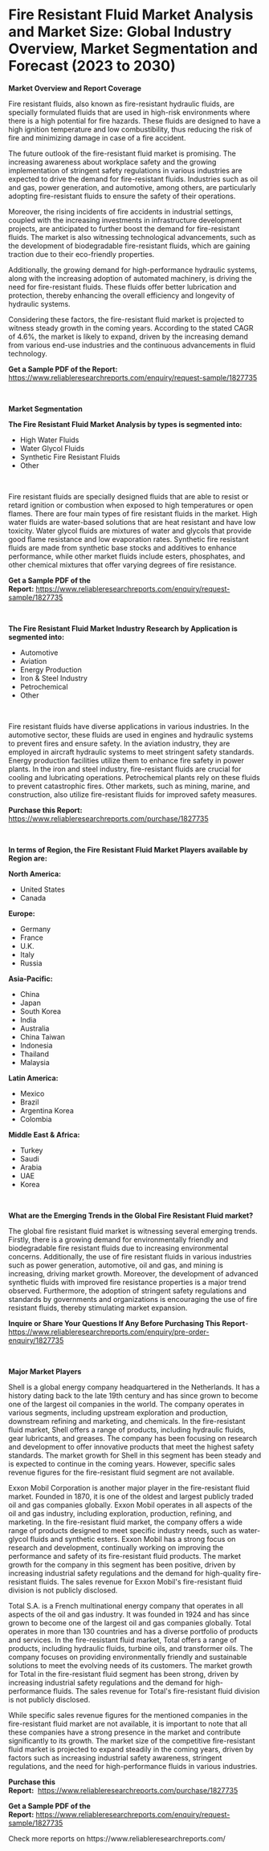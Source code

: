 <p><h1>Fire Resistant Fluid Market Analysis and Market Size: Global Industry Overview, Market Segmentation and Forecast (2023 to 2030)</h1></p><p><strong>Market Overview and Report Coverage</strong></p>
<p><p>Fire resistant fluids, also known as fire-resistant hydraulic fluids, are specially formulated fluids that are used in high-risk environments where there is a high potential for fire hazards. These fluids are designed to have a high ignition temperature and low combustibility, thus reducing the risk of fire and minimizing damage in case of a fire accident.</p><p>The future outlook of the fire-resistant fluid market is promising. The increasing awareness about workplace safety and the growing implementation of stringent safety regulations in various industries are expected to drive the demand for fire-resistant fluids. Industries such as oil and gas, power generation, and automotive, among others, are particularly adopting fire-resistant fluids to ensure the safety of their operations.</p><p>Moreover, the rising incidents of fire accidents in industrial settings, coupled with the increasing investments in infrastructure development projects, are anticipated to further boost the demand for fire-resistant fluids. The market is also witnessing technological advancements, such as the development of biodegradable fire-resistant fluids, which are gaining traction due to their eco-friendly properties.</p><p>Additionally, the growing demand for high-performance hydraulic systems, along with the increasing adoption of automated machinery, is driving the need for fire-resistant fluids. These fluids offer better lubrication and protection, thereby enhancing the overall efficiency and longevity of hydraulic systems.</p><p>Considering these factors, the fire-resistant fluid market is projected to witness steady growth in the coming years. According to the stated CAGR of 4.6%, the market is likely to expand, driven by the increasing demand from various end-use industries and the continuous advancements in fluid technology.</p></p>
<p><strong>Get a Sample PDF of the Report:</strong> <a href="https://www.reliableresearchreports.com/enquiry/request-sample/1827735">https://www.reliableresearchreports.com/enquiry/request-sample/1827735</a></p>
<p>&nbsp;</p>
<p><strong>Market Segmentation</strong></p>
<p><strong>The Fire Resistant Fluid Market Analysis by types is segmented into:</strong></p>
<p><ul><li>High Water Fluids</li><li>Water Glycol Fluids</li><li>Synthetic Fire Resistant Fluids</li><li>Other</li></ul></p>
<p>&nbsp;</p>
<p><p>Fire resistant fluids are specially designed fluids that are able to resist or retard ignition or combustion when exposed to high temperatures or open flames. There are four main types of fire resistant fluids in the market. High water fluids are water-based solutions that are heat resistant and have low toxicity. Water glycol fluids are mixtures of water and glycols that provide good flame resistance and low evaporation rates. Synthetic fire resistant fluids are made from synthetic base stocks and additives to enhance performance, while other market fluids include esters, phosphates, and other chemical mixtures that offer varying degrees of fire resistance.</p></p>
<p><strong>Get a Sample PDF of the Report:</strong>&nbsp;<a href="https://www.reliableresearchreports.com/enquiry/request-sample/1827735">https://www.reliableresearchreports.com/enquiry/request-sample/1827735</a></p>
<p>&nbsp;</p>
<p><strong>The Fire Resistant Fluid Market Industry Research by Application is segmented into:</strong></p>
<p><ul><li>Automotive</li><li>Aviation</li><li>Energy Production</li><li>Iron & Steel Industry</li><li>Petrochemical</li><li>Other</li></ul></p>
<p>&nbsp;</p>
<p><p>Fire resistant fluids have diverse applications in various industries. In the automotive sector, these fluids are used in engines and hydraulic systems to prevent fires and ensure safety. In the aviation industry, they are employed in aircraft hydraulic systems to meet stringent safety standards. Energy production facilities utilize them to enhance fire safety in power plants. In the iron and steel industry, fire-resistant fluids are crucial for cooling and lubricating operations. Petrochemical plants rely on these fluids to prevent catastrophic fires. Other markets, such as mining, marine, and construction, also utilize fire-resistant fluids for improved safety measures.</p></p>
<p><strong>Purchase this Report:</strong>&nbsp; <a href="https://www.reliableresearchreports.com/purchase/1827735">https://www.reliableresearchreports.com/purchase/1827735</a></p>
<p>&nbsp;</p>
<p><strong>In terms of Region, the Fire Resistant Fluid Market Players available by Region are:</strong></p>
<p>
    <p> <strong> North America: </strong>
        <ul>
            <li>United States</li>
            <li>Canada</li>
        </ul>
        </p> 
    <p> <strong> Europe: </strong>
        <ul>
            <li>Germany</li>
            <li>France</li>
            <li>U.K.</li>
            <li>Italy</li>
            <li>Russia</li>
        </ul>
        </p> 
    <p> <strong> Asia-Pacific: </strong>
        <ul>
            <li>China</li>
            <li>Japan</li>
            <li>South Korea</li>
            <li>India</li>
            <li>Australia</li>
            <li>China Taiwan</li>
            <li>Indonesia</li>
            <li>Thailand</li>
            <li>Malaysia</li>
        </ul>
        </p> 
    <p> <strong> Latin America: </strong>
        <ul>
            <li>Mexico</li>
            <li>Brazil</li>
            <li>Argentina Korea</li>
            <li>Colombia</li>
        </ul>
        </p> 
    <p> <strong> Middle East & Africa: </strong>
        <ul>
            <li>Turkey</li>
            <li>Saudi</li>
            <li>Arabia</li>
            <li>UAE</li>
            <li>Korea</li>
        </ul>
    </p>
    </p>
<p>&nbsp;</p>
<p><strong>What are the Emerging Trends in the Global Fire Resistant Fluid market?</strong></p>
<p><p>The global fire resistant fluid market is witnessing several emerging trends. Firstly, there is a growing demand for environmentally friendly and biodegradable fire resistant fluids due to increasing environmental concerns. Additionally, the use of fire resistant fluids in various industries such as power generation, automotive, oil and gas, and mining is increasing, driving market growth. Moreover, the development of advanced synthetic fluids with improved fire resistance properties is a major trend observed. Furthermore, the adoption of stringent safety regulations and standards by governments and organizations is encouraging the use of fire resistant fluids, thereby stimulating market expansion.</p></p>
<p><strong>Inquire or Share Your Questions If Any Before Purchasing This Report</strong>- <a href="https://www.reliableresearchreports.com/enquiry/pre-order-enquiry/1827735">https://www.reliableresearchreports.com/enquiry/pre-order-enquiry/1827735</a></p>
<p>&nbsp;</p>
<p><strong>Major Market Players</strong></p>
<p><p>Shell is a global energy company headquartered in the Netherlands. It has a history dating back to the late 19th century and has since grown to become one of the largest oil companies in the world. The company operates in various segments, including upstream exploration and production, downstream refining and marketing, and chemicals. In the fire-resistant fluid market, Shell offers a range of products, including hydraulic fluids, gear lubricants, and greases. The company has been focusing on research and development to offer innovative products that meet the highest safety standards. The market growth for Shell in this segment has been steady and is expected to continue in the coming years. However, specific sales revenue figures for the fire-resistant fluid segment are not available.</p><p>Exxon Mobil Corporation is another major player in the fire-resistant fluid market. Founded in 1870, it is one of the oldest and largest publicly traded oil and gas companies globally. Exxon Mobil operates in all aspects of the oil and gas industry, including exploration, production, refining, and marketing. In the fire-resistant fluid market, the company offers a wide range of products designed to meet specific industry needs, such as water-glycol fluids and synthetic esters. Exxon Mobil has a strong focus on research and development, continually working on improving the performance and safety of its fire-resistant fluid products. The market growth for the company in this segment has been positive, driven by increasing industrial safety regulations and the demand for high-quality fire-resistant fluids. The sales revenue for Exxon Mobil's fire-resistant fluid division is not publicly disclosed.</p><p>Total S.A. is a French multinational energy company that operates in all aspects of the oil and gas industry. It was founded in 1924 and has since grown to become one of the largest oil and gas companies globally. Total operates in more than 130 countries and has a diverse portfolio of products and services. In the fire-resistant fluid market, Total offers a range of products, including hydraulic fluids, turbine oils, and transformer oils. The company focuses on providing environmentally friendly and sustainable solutions to meet the evolving needs of its customers. The market growth for Total in the fire-resistant fluid segment has been strong, driven by increasing industrial safety regulations and the demand for high-performance fluids. The sales revenue for Total's fire-resistant fluid division is not publicly disclosed.</p><p>While specific sales revenue figures for the mentioned companies in the fire-resistant fluid market are not available, it is important to note that all these companies have a strong presence in the market and contribute significantly to its growth. The market size of the competitive fire-resistant fluid market is projected to expand steadily in the coming years, driven by factors such as increasing industrial safety awareness, stringent regulations, and the need for high-performance fluids in various industries.</p></p>
<p><strong>Purchase this Report:</strong>&nbsp;&nbsp;<a href="https://www.reliableresearchreports.com/purchase/1827735">https://www.reliableresearchreports.com/purchase/1827735</a></p>
<p></p>
<p><strong>Get a Sample PDF of the Report:</strong>&nbsp;<a href="https://www.reliableresearchreports.com/enquiry/request-sample/1827735">https://www.reliableresearchreports.com/enquiry/request-sample/1827735</a></p>
<p>Check more reports on https://www.reliableresearchreports.com/</p>